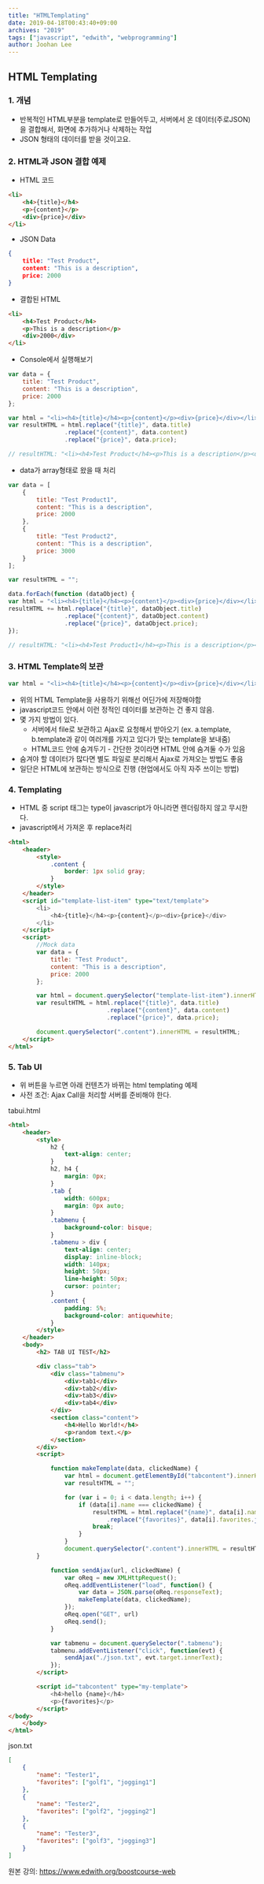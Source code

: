 ```yaml
---
title: "HTMLTemplating"
date: 2019-04-18T00:43:40+09:00
archives: "2019"
tags: ["javascript", "edwith", "webprogramming"]
author: Joohan Lee
---
```


## HTML Templating

### 1. 개념

- 반복적인 HTML부분을 template로 만들어두고, 서버에서 온 데이터(주로JSON)을 결합해서, 화면에 추가하거나 삭제하는 작업
- JSON 형태의 데이터를 받을 것이고요.

### 2. HTML과 JSON 결합 예제

- HTML 코드

```html
<li>
    <h4>{title}</h4>
    <p>{content}</p>
    <div>{price}</div>
</li>
```

- JSON Data

```json
{
    title: "Test Product",
    content: "This is a description",
    price: 2000
}
```

- 결합된 HTML

```html
<li>
    <h4>Test Product</h4>
    <p>This is a description</p>
    <div>2000</div>
</li>
```

- Console에서 실행해보기

```javascript
var data = {
    title: "Test Product",
    content: "This is a description",
    price: 2000
};

var html = "<li><h4>{title}</h4><p>{content}</p><div>{price}</div></li>";
var resultHTML = html.replace("{title}", data.title)
				.replace("{content}", data.content)
				.replace("{price}", data.price);

// resultHTML: "<li><h4>Test Product</h4><p>This is a description</p><div>2000</div>"
```

- data가 array형태로 왔을 때 처리

```javascript
var data = [
    {
    	title: "Test Product1",
    	content: "This is a description",
    	price: 2000
	},
    {
        title: "Test Product2",
    	content: "This is a description",
    	price: 3000
	}
];

var resultHTML = "";

data.forEach(function (dataObject) {
var html = "<li><h4>{title}</h4><p>{content}</p><div>{price}</div></li>";
resultHTML += html.replace("{title}", dataObject.title)
				.replace("{content}", dataObject.content)
				.replace("{price}", dataObject.price);
});

// resultHTML: "<li><h4>Test Product1</h4><p>This is a description</p><div>2000</div></li><li><h4>Test Product2</h4><p>This is a description</p><div>3000</div></li>"
```

### 3. HTML Template의 보관

```javascript
var html = "<li><h4>{title}</h4><p>{content}</p><div>{price}</div></li>";
```

- 위의 HTML Template을 사용하기 위해선 어딘가에 저장해야함
- javascript코드 안에서 이런 정적인 데이터를 보관하는 건 좋지 않음.
- 몇 가지 방법이 있다.
  - 서버에서 file로 보관하고 Ajax로 요청해서 받아오기 (ex. a.template, b.template과 같이 여러개를 가지고 있다가 맞는 template을 보내줌)
  - HTML코드 안에 숨겨두기 - 간단한 것이라면 HTML 안에 숨겨둘 수가 있음
- 숨겨야 할 데이터가 많다면 별도 파일로 분리해서 Ajax로 가져오는 방법도 좋음
- 일단은 HTML에 보관하는 방식으로 진행 (현업에서도 아직 자주 쓰이는 방법)

### 4. Templating

- HTML 중 script 태그는 type이 javascript가 아니라면 렌더링하지 않고 무시한다.
- javascript에서 가져온 후 replace처리

```html
<html>
	<header>
        <style>
        	.content {
	        	border: 1px solid gray;
	        }
        </style>
    </header>
    <script id="template-list-item" type="text/template">
	  	<li>
			<h4>{title}</h4><p>{content}</p><div>{price}</div>
  		</li>
	</script>
	<script>
	    //Mock data
	    var data = {
	    	title: "Test Product",
	    	content: "This is a description",
	    	price: 2000
		};

	    var html = document.querySelector("template-list-item").innerHTML;
		var resultHTML = html.replace("{title}", data.title)
    						.replace("{content}", data.content)
							.replace("{price}", data.price);

    	document.querySelector(".content").innerHTML = resultHTML;
	</script>
</html>
```

### 5. Tab UI

- 위 버튼을 누르면 아래 컨텐츠가 바뀌는 html templating 예제
- 사전 조건: Ajax Call을 처리할 서버를 준비해야 한다.

tabui.html

```html
<html>
    <header>
        <style>
            h2 {
                text-align: center;
            }
            h2, h4 {
                margin: 0px;
            }
            .tab {
                width: 600px;
                margin: 0px auto;
            }
            .tabmenu {
                background-color: bisque;
            }
            .tabmenu > div {
                text-align: center;
                display: inline-block;
                width: 140px;
                height: 50px;
                line-height: 50px;
                cursor: pointer;
            }
            .content {
                padding: 5%;
                background-color: antiquewhite;
            }
        </style>
    </header>
    <body>
        <h2> TAB UI TEST</h2>

        <div class="tab">
            <div class="tabmenu">
                <div>tab1</div>
                <div>tab2</div>
                <div>tab3</div>
                <div>tab4</div>
            </div>
            <section class="content">
                <h4>Hello World!</h4>
                <p>random text.</p>
            </section>
        </div>
        <script>

            function makeTemplate(data, clickedName) {
                var html = document.getElementById("tabcontent").innerHTML;
                var resultHTML = "";

                for (var i = 0; i < data.length; i++) {
                    if (data[i].name === clickedName) {
                        resultHTML = html.replace("{name}", data[i].name)
                            .replace("{favorites}", data[i].favorites.join(" "));
                        break;
                    }
                }
                document.querySelector(".content").innerHTML = resultHTML;
        }

            function sendAjax(url, clickedName) {
                var oReq = new XMLHttpRequest();
                oReq.addEventListener("load", function() {
                    var data = JSON.parse(oReq.responseText);
                    makeTemplate(data, clickedName);
                });
                oReq.open("GET", url)
                oReq.send();
            }

            var tabmenu = document.querySelector(".tabmenu");
            tabmenu.addEventListener("click", function(evt) {
                sendAjax("./json.txt", evt.target.innerText);
            });
        </script>

        <script id="tabcontent" type="my-template">
            <h4>hello {name}</h4>
            <p>{favorites}</p>
        </script>
</body>
    </body>
</html>
```

json.txt

```json
[
    {
    	"name": "Tester1",
    	"favorites": ["golf1", "jogging1"]
    },
    {
    	"name": "Tester2",
    	"favorites": ["golf2", "jogging2"]
    },
    {
    	"name": "Tester3",
    	"favorites": ["golf3", "jogging3"]
    }
]
```



원본 강의: https://www.edwith.org/boostcourse-web

